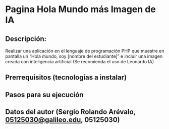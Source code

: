 # Pagina Hola Mundo más Imagen de IA
  
## Descripción: 
Realizar una aplicación en el lenguaje de programación PHP que muestre en pantalla un “Hola mundo, soy [nombre del estudiante]” e incluir una imagen creada con inteligencia artificial (Se recomienda el uso de Leonardo IA)
## Prerrequisitos (tecnologías a instalar)
## Pasos para su ejecución
## Datos del autor (Sergio Rolando Arévalo, 05125030@galileo.edu, 05125030)

